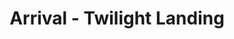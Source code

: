 ﻿---
layout: prompt
type: kling
title: Arrival - Twilight Landing
badge_main: Kling Prompt
canva_page: 10
trigger_field:
  id: kling-subject-input
  label: Gender
  placeholder: "give your gender - man or woman"
  default: "man or woman"
  copy_label: Copy Prompt
  token: "(man or woman)"
prompt: |
  The (man or woman) sits calmly beside a small campfire near a misty stream at twilight, magenta and purple light glowing in the sky. In the distance, a glowing alien spacecraft approaches through the mist, descending smoothly with silent precision. The (man or woman) notices the motion and stands up fluidly, turning toward the ship with curious anticipation. The spacecraft slows and gently lands a few feet away, stirring dust and mist in a soft radial ripple. A seamless panel on the ship glows, then silently opens, revealing a subtle interior light. The (man or woman) leans forward slightly, eyes focused with quiet amazement, as if invited. Cinematic camera motion tracks them naturally. Firelight flickers on their side while soft magenta lighting highlights the scene. Natural and realistic motion throughout, like a real moment captured on a high-end phone camera.

negative_prompt: |
  cartoony motion, slow motion, robotic standing, static fire, jerky ship movement, sudden teleporting spacecraft, unrealistic lighting transitions, stiff facial expression, glitchy door animation, synthetic atmosphere
---

